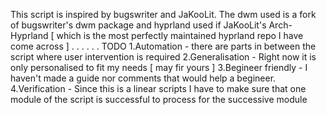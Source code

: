 This script is inspired by bugswriter and JaKooLit.
The dwm used is a fork of bugswriter's dwm package and 
hyprland used if JaKooLit's Arch-Hyprland [ which is the most perfectly maintained hyprland repo I have come across ]
. . .
. .
.
TODO
1.Automation - there are parts in between the script where user intervention is required
2.Generalisation - Right now it is only personalised to fit my needs [ may fir yours ]
3.Begineer friendly - I haven't made a guide nor comments that would help a begineer.
4.Verification - Since this is a linear scripts I have to make sure that one module of the script is successful to process for the successive module
